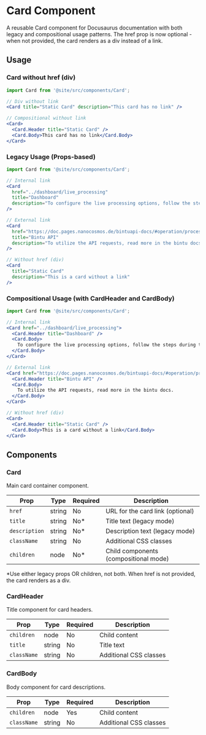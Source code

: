# Card Component

A reusable Card component for Docusaurus documentation with both legacy and compositional usage patterns. The href prop is now optional - when not provided, the card renders as a div instead of a link.

## Usage

### Card without href (div)
```jsx
import Card from '@site/src/components/Card';

// Div without link
<Card title="Static Card" description="This card has no link" />

// Compositional without link
<Card>
  <Card.Header title="Static Card" />
  <Card.Body>This card has no link</Card.Body>
</Card>
```

### Legacy Usage (Props-based)
```jsx
import Card from '@site/src/components/Card';

// Internal link
<Card
  href="../dashboard/live_processing"
  title="Dashboard"
  description="To configure the live processing options, follow the steps during the stream creation."
/>

// External link
<Card
  href="https://doc.pages.nanocosmos.de/bintuapi-docs/#operation/processing"
  title="Bintu API"
  description="To utilize the API requests, read more in the bintu docs."
/>

// Without href (div)
<Card
  title="Static Card"
  description="This is a card without a link"
/>
```

### Compositional Usage (with CardHeader and CardBody)
```jsx
import Card from '@site/src/components/Card';

// Internal link
<Card href="../dashboard/live_processing">
  <Card.Header title="Dashboard" />
  <Card.Body>
    To configure the live processing options, follow the steps during the stream creation.
  </Card.Body>
</Card>

// External link
<Card href="https://doc.pages.nanocosmos.de/bintuapi-docs/#operation/processing">
  <Card.Header title="Bintu API" />
  <Card.Body>
    To utilize the API requests, read more in the bintu docs.
  </Card.Body>
</Card>

// Without href (div)
<Card>
  <Card.Header title="Static Card" />
  <Card.Body>This is a card without a link</Card.Body>
</Card>
```

## Components

### Card
Main card container component.

| Prop        | Type   | Required | Description                    |
|-------------|--------|----------|--------------------------------|
| `href`      | string | No       | URL for the card link (optional) |
| `title`     | string | No*      | Title text (legacy mode)       |
| `description`| string | No*      | Description text (legacy mode) |
| `className` | string | No       | Additional CSS classes         |
| `children`  | node   | No*      | Child components (compositional mode) |

*Use either legacy props OR children, not both. When href is not provided, the card renders as a div.

### CardHeader
Title component for card headers.

| Prop        | Type   | Required | Description                    |
|-------------|--------|----------|--------------------------------|
| `children`  | node   | No       | Child content                  |
| `title`     | string | No       | Title text                     |
| `className` | string | No       | Additional CSS classes         |

### CardBody
Body component for card descriptions.

| Prop        | Type   | Required | Description                    |
|-------------|--------|----------|--------------------------------|
| `children`  | node   | Yes      | Child content                  |
| `className` | string | No       | Additional CSS classes         |
